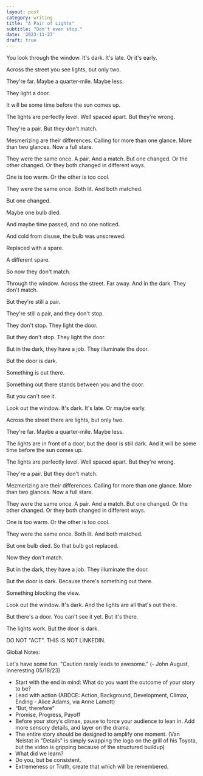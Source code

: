 ```yaml
---
layout: post
category: writing
title: "A Pair of Lights"
subtitle: "Don't ever stop."
date: '2023-11-27'
draft: true
---
```


You look through the window. It's dark. It's late. Or it's early.

Across the street you see lights, but only two. 

They're far. Maybe a quarter-mile. Maybe less.

They light a door. 

It will be some time before the sun comes up.

The lights are perfectly level. Well spaced apart. But they're wrong.

They're a pair. But they don't match.

Mesmerizing are their differences. Calling for more than one glance. More than two glances. Now a full stare.

They were the same once. A pair. And a match. But one changed. Or the other changed. Or they both changed in different ways.

One is too warm. Or the other is too cool.

They were the same once. Both lit. And both matched.

But one changed. 

Maybe one bulb died.

And maybe time passed, and no one noticed.

And cold from disuse, the bulb was unscrewed.

Replaced with a spare.

A different spare.

So now they don't match.

Through the window. Across the street. Far away. And in the dark. They don't match.

But they're still a pair.

They're still a pair, and they don't stop.

They don't stop. They light the door.





But they don't stop. They light the door.


But in the dark, they have a job. They illuminate the door.

But the door is dark. 

Something is out there.

Something out there stands between you and the door.

But you can't see it. 


<!-- Pre-you/me/we: -->
Look out the window. It's dark. It's late. Or maybe early.

Across the street there are lights, but only two. 

They're far. Maybe a quarter-mile. Maybe less.

The lights are in front of a door, but the door is still dark. And it will be some time before the sun comes up.

The lights are perfectly level. Well spaced apart. But they're wrong.

They're a pair. But they don't match.

Mezmerizing are their differences. Calling for more than one glance. More than two glances. Now a full stare.

They were the same once. A pair. And a match. But one changed. Or the other changed. Or they both changed in different ways.

One is too warm. Or the other is too cool.

They were the same once. Both lit. And both matched.

But one bulb died. So that bulb got replaced.

Now they don't match.

But in the dark, they have a job. They illuminate the door.

But the door is dark. Because there's something out there.

Something blocking the view.




Look out the window. It's dark. And the lights are all that's out there.

But there's a door. You can't see it yet. But it's there.

The lights work. But the door is dark.


<!-- Notes for next time: Maybe don't do the repetition on "they're both lit"? -->


DO NOT "ACT". THIS IS NOT LINKEDIN.

Global Notes:

Let's have some fun. "Caution rarely leads to awesome." (- John August, Inneresting 05/18/23)

- Start with the end in mind: What do you want the outcome of your story to be?
- Lead with action (ABDCE: Action, Background, Development, Climax, Ending - Alice Adams, via Anne Lamott)
- “But, therefore”
- Promise, Progress, Payoff
- Before your story’s climax, pause to force your audience to lean in. Add more sensory details, and layer on the drama.
- The entire story should be designed to amplify one moment. (Van Neistat in "Details" is simply swapping the logo on the grill of his Toyota, but the video is gripping because of the structured buildup)
- What did we learn?
- Do you, but be consistent.
- Extremeness or Truth, create that which will be remembered.